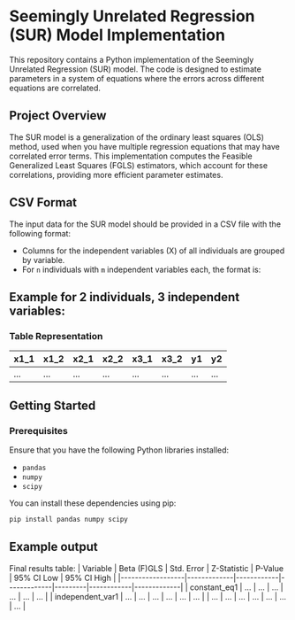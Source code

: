 # Seemingly Unrelated Regression (SUR) Model Implementation

This repository contains a Python implementation of the Seemingly Unrelated Regression (SUR) model. The code is designed to estimate parameters in a system of equations where the errors across different equations are correlated.

## Project Overview

The SUR model is a generalization of the ordinary least squares (OLS) method, used when you have multiple regression equations that may have correlated error terms. This implementation computes the Feasible Generalized Least Squares (FGLS) estimators, which account for these correlations, providing more efficient parameter estimates.

## CSV Format

The input data for the SUR model should be provided in a CSV file with the following format:
- Columns for the independent variables (X) of all individuals are grouped by variable.
- For `n` individuals with `m` independent variables each, the format is:

## Example for 2 individuals, 3 independent variables:

### Table Representation

| x1_1 | x1_2 | x2_1 | x2_2 | x3_1 | x3_2 | y1  | y2  |
|------|------|------|------|------|------|-----|-----|
| ...  | ...  | ...  | ...  | ...  | ...  | ... | ... |

## Getting Started

### Prerequisites

Ensure that you have the following Python libraries installed:
- `pandas`
- `numpy`
- `scipy`

You can install these dependencies using pip:

```bash
pip install pandas numpy scipy
```
## Example output
Final results table:
| Variable         | Beta (F)GLS | Std. Error | Z-Statistic | P-Value | 95% CI Low | 95% CI High |
|------------------|-------------|------------|-------------|---------|------------|-------------|
| constant_eq1     | ...         | ...        | ...         | ...     | ...        | ...         |
| independent_var1 | ...         | ...        | ...         | ...     | ...        | ...         |
| ...              | ...         | ...        | ...         | ...     | ...        | ...         |

